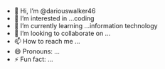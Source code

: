 - 👋 Hi, I’m @dariouswalker46
- 👀 I’m interested in ...coding
- 🌱 I’m currently learning ...information technology 
- 💞️ I’m looking to collaborate on ...
- 📫 How to reach me ...
- 😄 Pronouns: ...
- ⚡ Fun fact: ...

<!---
dariouswalker46/dariouswalker46 is a ✨ special ✨ repository because its `README.md` (this file) appears on your GitHub profile.
You can click the Preview link to take a look at your changes.
--->
